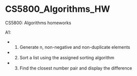# CS5800_Algorithms_HW
CS5800: Algorithms homeworks

A1: 
 * 1. Generate n, non-negative and non-duplicate elements
 * 2. Sort a list using the assigned sorting algorithm
 * 3. Find the closest number pair and display the difference
